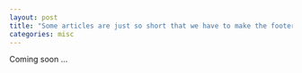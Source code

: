 ```yaml
---
layout: post
title: "Some articles are just so short that we have to make the footer stick"
categories: misc
---
```


Coming soon ...
